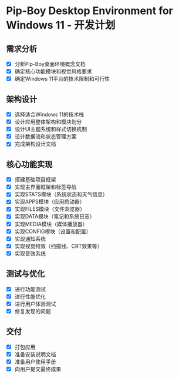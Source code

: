 # Pip-Boy Desktop Environment for Windows 11 - 开发计划

## 需求分析
- [x] 分析Pip-Boy桌面环境概念文档
- [x] 确定核心功能模块和视觉风格要求
- [x] 确定Windows 11平台的技术限制和可行性

## 架构设计
- [x] 选择适合Windows 11的技术栈
- [x] 设计应用整体架构和模块划分
- [x] 设计UI主题系统和样式切换机制
- [x] 设计数据流和状态管理方案
- [x] 完成架构设计文档

## 核心功能实现
- [x] 搭建基础项目框架
- [x] 实现主界面框架和标签导航
- [x] 实现STATS模块（系统状态和天气信息）
- [x] 实现APPS模块（应用启动器）
- [x] 实现FILES模块（文件浏览器）
- [x] 实现DATA模块（笔记和系统日志）
- [x] 实现MEDIA模块（媒体播放器）
- [x] 实现CONFIG模块（设置和配置）
- [x] 实现通知系统
- [x] 实现视觉特效（扫描线、CRT效果等）
- [x] 实现音效系统

## 测试与优化
- [x] 进行功能测试
- [x] 进行性能优化
- [x] 进行用户体验测试
- [x] 修复发现的问题

## 交付
- [x] 打包应用
- [x] 准备安装说明文档
- [x] 准备用户使用手册
- [x] 向用户提交最终成果
